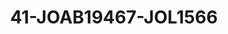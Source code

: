 ---
title: 41-JOAB19467-JOL1566
image: /v1543919832/viterbo/41-JOAB19467-JOL1566.jpg
brand: jolie
layout: vestito
---